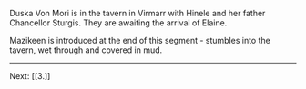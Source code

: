 Duska Von Mori is in the tavern in Virmarr with Hinele and her father Chancellor Sturgis. They are awaiting the arrival of Elaine.





Mazikeen is introduced at the end of this segment - stumbles into the tavern, wet through and covered in mud. 

---
Next: [[3.]]